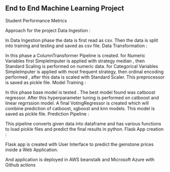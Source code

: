 ## End to End Machine Learning Project

Student Performance Metrics

Approach for the project
Data Ingestion :

In Data Ingestion phase the data is first read as csv.
Then the data is split into training and testing and saved as csv file.
Data Transformation :

In this phase a ColumnTransformer Pipeline is created.
for Numeric Variables first SimpleImputer is applied with strategy median , then Standard Scaling is performed on numeric data.
for Categorical Variables SimpleImputer is applied with most frequent strategy, then ordinal encoding performed , after this data is scaled with Standard Scaler.
This preprocessor is saved as pickle file.
Model Training :

In this phase base model is tested . The best model found was catboost regressor.
After this hyperparameter tuning is performed on catboost and linear regrrssion model.
A final VotingRegressor is created which will combine prediction of catboost, xgboost and knn models.
This model is saved as pickle file.
Prediction Pipeline :

This pipeline converts given data into dataframe and has various functions to load pickle files and predict the final results in python.
Flask App creation :

Flask app is created with User Interface to predict the gemstone prices inside a Web Application.

And application is deployed in AWS beanstalk and Microsoft Azure with Github actions
